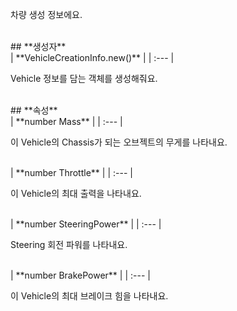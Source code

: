 
차량 생성 정보에요. 
<br>
## **생성자**

<br>
| **VehicleCreationInfo.new()** |
| :--- |

Vehicle 정보를 담는 객체를 생성해줘요. 
<br>
## **속성**

<br>
| **number Mass** |
| :--- |

이 Vehicle의 Chassis가 되는 오브젝트의 무게를 나타내요. 
<br>
| **number Throttle** |
| :--- |

이 Vehicle의 최대 출력을 나타내요. 
<br>
| **number SteeringPower** |
| :--- |

Steering 회전 파워를 나타내요. 
<br>
| **number BrakePower** |
| :--- |

이 Vehicle의 최대 브레이크 힘을 나타내요. 
